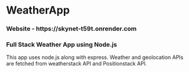 # WeatherApp
<h3>Website - https://skynet-t59t.onrender.com</h3>

<h3>Full Stack Weather App using Node.js</h3>
<p> This app uses node.js along with express. Weather and geolocation APIs are fetched from weatherstack API and Positionstack API.</p> 
